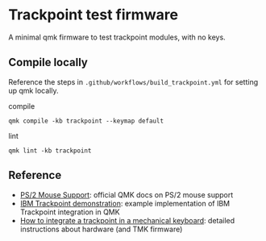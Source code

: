 # Trackpoint test firmware

A minimal qmk firmware to test trackpoint modules, with no keys.

## Compile locally

Reference the steps in `.github/workflows/build_trackpoint.yml` for setting up qmk locally.

compile
```
qmk compile -kb trackpoint --keymap default
```

lint
```
qmk lint -kb trackpoint
```

## Reference

- [PS/2 Mouse Support](https://docs.qmk.fm/features/ps2_mouse): official QMK docs on PS/2 mouse support
- [IBM Trackpoint demonstration](https://github.com/qmk/qmk_firmware/tree/master/keyboards/handwired/trackpoint): example implementation of IBM Trackpoint integration in QMK
- [How to integrate a trackpoint in a mechanical keyboard](https://github.com/alonswartz/trackpoint): detailed instructions about hardware (and TMK firmware)
